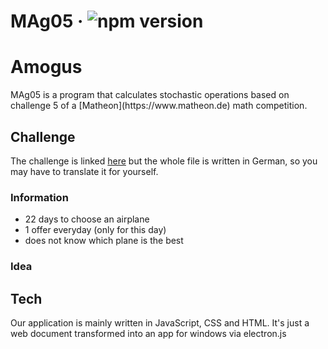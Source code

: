 # MAg05 &middot; ![npm version](https://img.shields.io/npm/v/electron.svg)
<h1>Amogus</h1>
MAg05 is a program that calculates stochastic operations based on challenge 5 of a [Matheon](https://www.matheon.de) math competition.


## Challenge
The challenge is linked [here](https://github.com/SamderJK/MAg05/blob/v1.0.1/airplane.pdf) but the whole file is written in German, so you may have to translate it for yourself.

### Information
* 22 days to choose an airplane
* 1 offer everyday (only for this day)
* does not know which plane is the best

### Idea

## Tech
Our application is mainly written in JavaScript, CSS and HTML. It's just a web document transformed into an app for windows via electron.js
